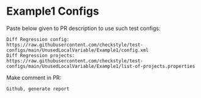 # Example1 Configs
Paste below given to PR description to use such test configs:
```
Diff Regression config: https://raw.githubusercontent.com/checkstyle/test-configs/main/UnusedLocalVariable/Example1/config.xml
Diff Regression projects: https://raw.githubusercontent.com/checkstyle/test-configs/main/UnusedLocalVariable/Example1/list-of-projects.properties
```
Make comment in PR:
```
Github, generate report
```
